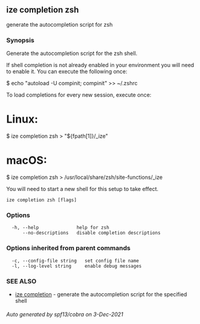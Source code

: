 ## ize completion zsh

generate the autocompletion script for zsh

### Synopsis


Generate the autocompletion script for the zsh shell.

If shell completion is not already enabled in your environment you will need
to enable it.  You can execute the following once:

$ echo "autoload -U compinit; compinit" >> ~/.zshrc

To load completions for every new session, execute once:
# Linux:
$ ize completion zsh > "${fpath[1]}/_ize"
# macOS:
$ ize completion zsh > /usr/local/share/zsh/site-functions/_ize

You will need to start a new shell for this setup to take effect.


```
ize completion zsh [flags]
```

### Options

```
  -h, --help              help for zsh
      --no-descriptions   disable completion descriptions
```

### Options inherited from parent commands

```
  -c, --config-file string   set config file name
  -l, --log-level string     enable debug messages
```

### SEE ALSO

* [ize completion](ize_completion.md)	 - generate the autocompletion script for the specified shell

###### Auto generated by spf13/cobra on 3-Dec-2021
